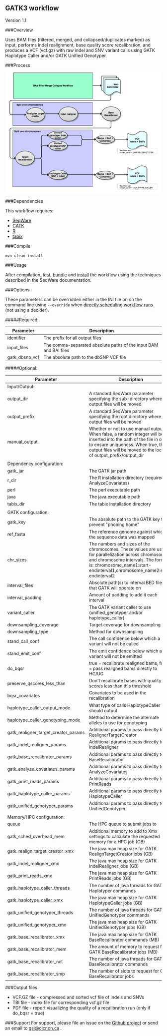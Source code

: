 ## GATK3 workflow

Version 1.1

###Overview

Uses BAM files (filtered, merged, and collapsed/duplicates marked) as input, performs indel realignment, base quality score recalibration, and produces a VCF (vcf.gz) with raw indel and SNV variant calls using GATK Haplotype Caller and/or GATK Unified Genotyper.

###Process

![gatk3](docs/gatk3.png)

###Dependencies

This workflow requires:

* [SeqWare](http://seqware.github.io/)
* [GATK](https://www.broadinstitute.org/gatk/)
* [R](https://www.r-project.org/)
* [tabix](http://www.htslib.org/doc/tabix.html)

###Compile

    mvn clean install

###Usage

After compilation, [test](http://seqware.github.io/docs/3-getting-started/developer-tutorial/#testing-the-workflow), [bundle](http://seqware.github.io/docs/3-getting-started/developer-tutorial/#packaging-the-workflow-into-a-workflow-bundle) and [install](http://seqware.github.io/docs/3-getting-started/admin-tutorial/#how-to-install-a-workflow) the workflow using the techniques described in the SeqWare documentation.

###Options

These parameters can be overridden either in the INI file on on the command line using `--override` when [directly scheduling workflow runs](http://seqware.github.io/docs/3-getting-started/user-tutorial/#listing-available-workflows-and-their-parameters) (not using a decider).

#####Required:

Parameter | Description
---|---
identifier | The prefix for all output files
input_files	| The comma-separated absolute paths of the input BAM and BAI files
gatk_dbsnp_vcf | The absolute path to the dbSNP VCF file

#####Optional:

Parameter | Description | Default
---|---|---
Input/Output: ||
output_dir | A standard SeqWare parameter specifying the sub-directory where the output files will be moved | seqware-results
output_prefix | A standard SeqWare parameter specifying the root directory where the output files will be moved | ./
manual_output | Whether or not to use manual output. When false, a random integer will be inserted into the path of the file in order to ensure uniqueness. When true, the output files will be moved to the location of output_prefix/output_dir | false
||
Dependency configuration: ||
gatk_jar | The GATK jar path | $\{workflow_bundle_dir}/Workflow_Bundle_$\{project.artifactId}/$\{project.version}/bin/
r_dir | The R installation directory (required for AnalyzeCovariates) | /oicr/local/analysis/sw/R/R-3.1.0/
perl | The perl executable path | perl
java | The java executable path | $\{workflow_bundle_dir}/Workflow_Bundle_$\{project.artifactId}/$\{project.version}/bin/
tabix_dir | The tabix installation directory | $\{workflow_bundle_dir}/Workflow_Bundle_$\{project.artifactId}/$\{project.version}/bin/
||
GATK configuration: ||
gatk_key | The absolute path to the GATK key to prevent "phoning home" | /.mounts/labs/PDE/data/gatkAnnotationResources/GATK_public.key
ref_fasta | The reference genome against which the sequence data was mapped | /oicr/data/reference/genomes/homo_sapiens_mc/UCSC/hg19_random/Genomic/references/fasta/original/hg19_random.fa
chr_sizes | The numbers and sizes of the chromosomes. These values are used for parallelization across chromosomes and chromosome intervals. The format is: chromosome_name1:start-endinterval1,chromosome_name2:start-endinterval2 | chr1,chr2,chr3,chr4,chr5,chr6,chr7,chr8,chr9,chr10,chr11,chr12,chr13,chr14,chr15,chr16,chr17,chr18,chr19,chr20,chr21,chr22,chrX,chrY,chrM
interval_files | Absolute path(s) to interval BED file(s) that GATK will operate on | 
interval_padding | Amount of padding to add it each interval | 100
variant_caller | The GATK variant caller to use (unified_genotyper and/or haplotype_caller) | haplotype_caller
downsampling_coverage | Target coverage for downsampling |
downsampling_type | Method for downsampling | 
stand_call_conf	| The call confidence below which a variant will not be called | 30
stand_emit_conf	| The emit confidence below which a variant will not be emitted | 1
do_bqsr	| true = recalibrate realigned bams, false = pass realigned bams directly to HC/UG | true
preserve_qscores_less_than | Don't recalibrate bases with quality scores less than this threshold | 6
bqsr_covariates | Covariates to be used in the recalibration | ReadGroupCovariate,QualityScoreCovariate,CycleCovariate,ContextCovariate,RepeatLengthCovariate,RepeatUnitCovariate,RepeatUnitAndLengthCovariate
haplotype_caller_output_mode | What type of calls HaplotypeCaller should output | emit_variants_only
haplotype_caller_genotyping_mode | Method to determine the alternate alleles to use for genotyping | discovery
gatk_realigner_target_creator_params | Additional params to pass directly to RealignerTargetCreator |
gatk_indel_realigner_params	 | Additional params to pass directly to IndelRealigner |
gatk_base_recalibrator_params | Additional params to pass directly to BaseRecalibrator |
gatk_analyze_covariates_params | Additional params to pass directly to AnalyzeCovariates |
gatk_print_reads_params	 | Additional params to pass directly to PrintReads |
gatk_haplotype_caller_params | Additional params to pass directly to HaplotypeCaller |
gatk_unified_genotyper_params | Additional params to pass directly to UnifiedGenotyper |
||
Memory/HPC configuration: ||
queue | The HPC queue to submit jobs to |
gatk_sched_overhead_mem |  Additional memory to add to Xmx settings to calculate the requested memory for a HPC job (GB) | 4
gatk_realign_target_creator_xmx | The java max heap size for GATK RealignTargetCreator jobs (GB) | 12
gatk_indel_realigner_xmx | The java max heap size for GATK IndelRealigner jobs (GB) | 12
gatk_print_reads_xmx | The java max heap size for GATK PrintReads jobs (GB) | 12
gatk_haplotype_caller_threads | The number of java threads for GATK Haplotyper commands | 8
gatk_haplotype_caller_xmx | The java max heap size for GATK HaplotypeCaller jobs (GB) | 12
gatk_unified_genotyper_threads | The number of java threads for GATK UnifiedGenotyper commands | 8
gatk_unified_genotyper_xmx | The java max heap size for GATK UnifiedGenotyper jobs (GB) | 12
gatk_base_recalibrator_xmx | The java max heap size for GATK BaseRecalibrator commands (MB) | 8192
gatk_base_recalibrator_mem | The amount of memory to request for GATK BaseRecalibrator jobs (MB) | 9728
gatk_base_recalibrator_nct | The number of java threads for GATK BaseRecalibrator commands | 24
gatk_base_recalibrator_smp | The number of slots to request for GATK BaseRecalibrator jobs | 20

###Output files

* VCF.GZ file - compressed and sorted vcf file of indels and SNVs
* TBI file - index file for corresponding vcf.gz file
* PDF file - report visualizing the quality of a recalibration run (only if do_bqsr = true)

###Support
For support, please file an issue on the [Github project](https://github.com/oicr-gsi) or send an email to gsi@oicr.on.ca .